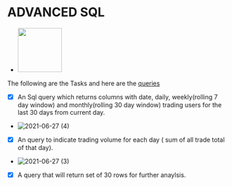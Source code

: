 # ADVANCED SQL
- <img src="https://www.sqlservertutorial.net/wp-content/uploads/sql-server-basics.svg" width="100" height="100">



The following are the Tasks and here are the [queries](https://github.com/prebitha/Predicting-Trades/blob/main/Advanced%20Sql/Advanced_Sql.sql)

- [X] An Sql query which returns columns with date, daily, weekly(rolling 7 day window) and monthly(rolling 30 day window) trading users for the last 30 days from current day.
- ![2021-06-27 (4)](https://user-images.githubusercontent.com/81169091/123542345-732f5b80-d749-11eb-9355-20df57851c8e.png)


- [X] An query to indicate trading volume for each day ( sum of all trade total of that day).
- ![2021-06-27 (3)](https://user-images.githubusercontent.com/81169091/123542317-57c45080-d749-11eb-8911-3a004b22afbe.png)


- [X] A query that will return set of 30 rows for further anaylsis.
